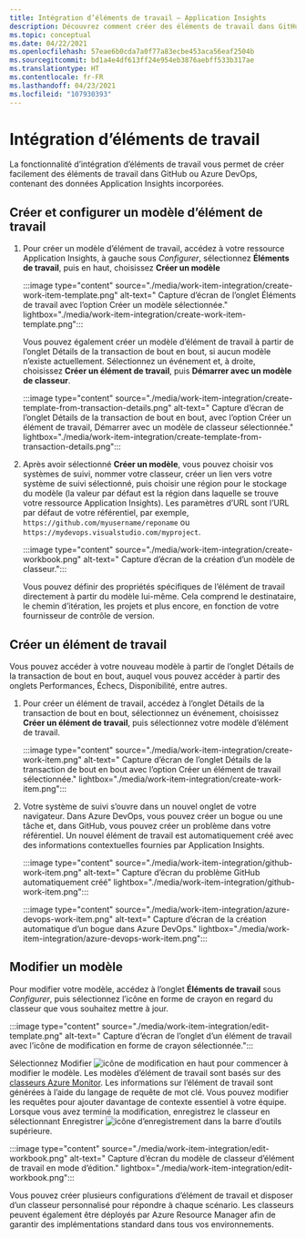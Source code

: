 ```yaml
---
title: Intégration d’éléments de travail – Application Insights
description: Découvrez comment créer des éléments de travail dans GitHub ou Azure DevOps avec des données Application Insights incorporées.
ms.topic: conceptual
ms.date: 04/22/2021
ms.openlocfilehash: 57eae6b0cda7a0f77a83ecbe453aca56eaf2504b
ms.sourcegitcommit: bd1a4e4df613ff24e954eb3876aebff533b317ae
ms.translationtype: HT
ms.contentlocale: fr-FR
ms.lasthandoff: 04/23/2021
ms.locfileid: "107930393"
---
```

# <a name="work-item-integration"></a>Intégration d’éléments de travail 

La fonctionnalité d’intégration d’éléments de travail vous permet de créer facilement des éléments de travail dans GitHub ou Azure DevOps, contenant des données Application Insights incorporées.

## <a name="create-and-configure-a-work-item-template"></a>Créer et configurer un modèle d’élément de travail

1. Pour créer un modèle d’élément de travail, accédez à votre ressource Application Insights, à gauche sous *Configurer*, sélectionnez **Éléments de travail**, puis en haut, choisissez **Créer un modèle**

    :::image type="content" source="./media/work-item-integration/create-work-item-template.png" alt-text=" Capture d’écran de l’onglet Éléments de travail avec l’option Créer un modèle sélectionnée." lightbox="./media/work-item-integration/create-work-item-template.png":::

    Vous pouvez également créer un modèle d’élément de travail à partir de l’onglet Détails de la transaction de bout en bout, si aucun modèle n’existe actuellement. Sélectionnez un événement et, à droite, choisissez **Créer un élément de travail**, puis **Démarrer avec un modèle de classeur**.

    :::image type="content" source="./media/work-item-integration/create-template-from-transaction-details.png" alt-text=" Capture d’écran de l’onglet Détails de la transaction de bout en bout, avec l’option Créer un élément de travail, Démarrer avec un modèle de classeur sélectionnée." lightbox="./media/work-item-integration/create-template-from-transaction-details.png":::

2. Après avoir sélectionné **Créer un modèle**, vous pouvez choisir vos systèmes de suivi, nommer votre classeur, créer un lien vers votre système de suivi sélectionné, puis choisir une région pour le stockage du modèle (la valeur par défaut est la région dans laquelle se trouve votre ressource Application Insights). Les paramètres d’URL sont l’URL par défaut de votre référentiel, par exemple, `https://github.com/myusername/reponame` ou `https://mydevops.visualstudio.com/myproject`.

    :::image type="content" source="./media/work-item-integration/create-workbook.png" alt-text=" Capture d’écran de la création d’un modèle de classeur.":::

    Vous pouvez définir des propriétés spécifiques de l’élément de travail directement à partir du modèle lui-même. Cela comprend le destinataire, le chemin d’itération, les projets et plus encore, en fonction de votre fournisseur de contrôle de version.

## <a name="create-a-work-item"></a>Créer un élément de travail

 Vous pouvez accéder à votre nouveau modèle à partir de l’onglet Détails de la transaction de bout en bout, auquel vous pouvez accéder à partir des onglets Performances, Échecs, Disponibilité, entre autres.

1. Pour créer un élément de travail, accédez à l’onglet Détails de la transaction de bout en bout, sélectionnez un événement, choisissez **Créer un élément de travail**, puis sélectionnez votre modèle d’élément de travail.

    :::image type="content" source="./media/work-item-integration/create-work-item.png" alt-text=" Capture d’écran de l’onglet Détails de la transaction de bout en bout avec l’option Créer un élément de travail sélectionnée." lightbox="./media/work-item-integration/create-work-item.png":::

1. Votre système de suivi s’ouvre dans un nouvel onglet de votre navigateur. Dans Azure DevOps, vous pouvez créer un bogue ou une tâche et, dans GitHub, vous pouvez créer un problème dans votre référentiel. Un nouvel élément de travail est automatiquement créé avec des informations contextuelles fournies par Application Insights.

    :::image type="content" source="./media/work-item-integration/github-work-item.png" alt-text=" Capture d’écran du problème GitHub automatiquement créé" lightbox="./media/work-item-integration/github-work-item.png":::

    :::image type="content" source="./media/work-item-integration/azure-devops-work-item.png" alt-text=" Capture d’écran de la création automatique d’un bogue dans Azure DevOps." lightbox="./media/work-item-integration/azure-devops-work-item.png":::

## <a name="edit-a-template"></a>Modifier un modèle

Pour modifier votre modèle, accédez à l’onglet **Éléments de travail** sous *Configurer*, puis sélectionnez l’icône en forme de crayon en regard du classeur que vous souhaitez mettre à jour.

:::image type="content" source="./media/work-item-integration/edit-template.png" alt-text=" Capture d’écran de l’onglet d’un élément de travail avec l’icône de modification en forme de crayon sélectionnée.":::

Sélectionnez Modifier ![icône de modification](./media/work-item-integration/edit-icon.png) en haut pour commencer à modifier le modèle. Les modèles d’élément de travail sont basés sur des [classeurs Azure Monitor](../visualize/workbooks-overview.md). Les informations sur l’élément de travail sont générées à l’aide du langage de requête de mot clé. Vous pouvez modifier les requêtes pour ajouter davantage de contexte essentiel à votre équipe. Lorsque vous avez terminé la modification, enregistrez le classeur en sélectionnant Enregistrer ![icône d’enregistrement](./media/work-item-integration/save-icon.png) dans la barre d’outils supérieure.

:::image type="content" source="./media/work-item-integration/edit-workbook.png" alt-text=" Capture d’écran du modèle de classeur d’élément de travail en mode d’édition." lightbox="./media/work-item-integration/edit-workbook.png":::

Vous pouvez créer plusieurs configurations d’élément de travail et disposer d’un classeur personnalisé pour répondre à chaque scénario. Les classeurs peuvent également être déployés par Azure Resource Manager afin de garantir des implémentations standard dans tous vos environnements.